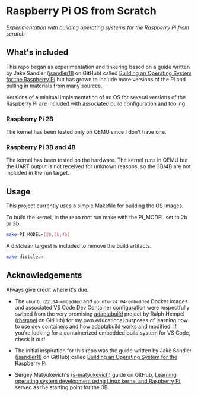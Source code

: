 # Raspberry Pi OS from Scratch

*Experimentation with building operating systems for the Raspberry Pi from
scratch.*

## What's included

This repo began as experimentation and tinkering based on a guide written by
Jake Sandler ([jsandler18](https://github.com/jsandler18) on GitHub) called
[Building an Operating System for the Raspberry Pi](https://jsandler18.github.io/)
but has grown to include more versions of the Pi and pulling in materials from
many sources.

Versions of a minimal implementation of an OS for several versions of the
Raspberry Pi are included with associated build configuration and tooling.

### Raspberry Pi 2B

The kernel has been tested only on QEMU since I don't have one.

### Raspberry Pi 3B and 4B

The kernel has been tested on the hardware. The kernel runs in QEMU but the UART
output is not received for unknown reasons, so the 3B/4B are not included in the
run target. 

## Usage

This project currently uses a simple Makefile for building the OS images.

To build the kernel, in the repo root run make with the PI_MODEL set to 2b or 3b.

```bash
make PI_MODEL=[2b,3b,4b]
```

A distclean targest is included to remove the build artifacts.

```bash
make distclean
```

## Acknowledgements

Always give credit where it's due.

- The `ubuntu-22.04-embedded` and `ubuntu-24.04-embedded` Docker images and
  associated VS Code Dev Container  configuration were respectfully swiped from
  the very promising [adaptabuild](https://github.com/rhempel/adaptabuild)
  project by Ralph Hempel ([rhempel](https://github.com/rhempel) on GitHub) for
  my own educational purposes of learning how to use dev containers and how
  adaptabuild works and modified. If you're looking for a containerized embedded
  build system for VS Code, check it out!

- The initial inspiration for this repo was the guide written by Jake Sandler
  ([jsandler18](https://github.com/jsandler18) on GitHub) called
  [Building an Operating System for the Raspberry Pi](https://jsandler18.github.io/).

- Sergey Matyukevich's ([s-matyukevich](https://github.com/s-matyukevich)) guide
  on GitHub,
  [Learning operating system development using Linux kernel and Raspberry Pi](https://github.com/s-matyukevich/raspberry-pi-os),
  served as the starting point for the 3B.
